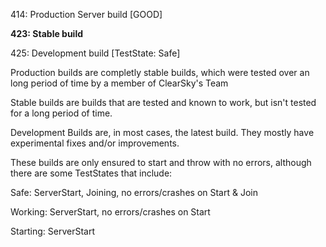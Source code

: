 414: Production Server build [GOOD]

**423: Stable build**

425: Development build [TestState: Safe]
 
Production builds are completly stable builds, which were tested over an long period of time by a member of ClearSky's Team

Stable builds are builds that are tested and known to work, but isn't tested for a long period of time.
 
Development Builds are, in most cases, the latest build. They mostly have experimental fixes and/or improvements. 
 
These builds are only ensured to start and throw with no errors, although there are some TestStates that include:
 
Safe: ServerStart, Joining, no errors/crashes on Start & Join

Working: ServerStart, no errors/crashes on Start

Starting: ServerStart
